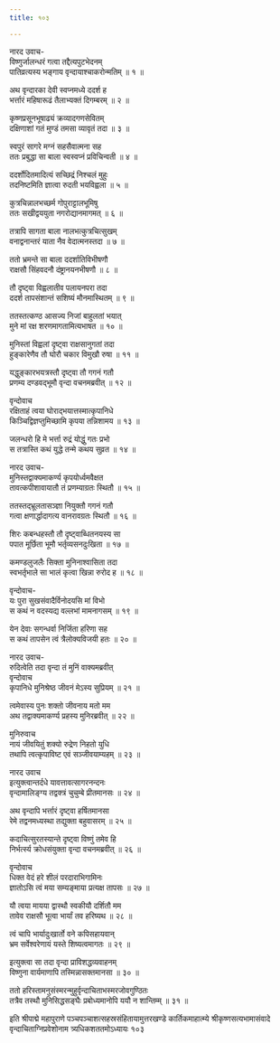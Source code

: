 ```yaml
---
title: १०३

---
```

नारद उवाच-  
विष्णुर्जालन्धरं गत्वा तद्दैत्यपुटभेदनम्  
पातिव्रत्यस्य भङ्गाय वृन्दायाश्चाकरोन्मतिम् ॥ १ ॥


अथ वृन्दारका देवी स्वप्नमध्ये ददर्श ह  
भर्त्तारं महिषारूढं तैलाभ्यक्तं दिगम्बरम् ॥ २ ॥


कृष्णप्रसूनभूषाढ्यं क्रव्यादगणसेवितम्  
दक्षिणाशां गतं मुण्डं तमसा व्यावृतं तदा ॥ ३ ॥


स्वपुरं सागरे मग्नं सहसैवात्मना सह  
ततः प्रबुद्धा सा बाला स्वस्वप्नं प्रविचिन्वती ॥ ४ ॥


ददर्शोदितमादित्यं सच्छिद्रं निश्चलं मुहुः  
तदनिष्टमिति ज्ञात्वा रुदती भयविह्वला ॥ ५ ॥


कुत्रचिन्नालभच्छर्म गोपुराट्टालभूमिषु  
ततः सखीद्वययुता नगरोद्यानमागमत् ॥ ६ ॥


तत्रापि सागता बाला नालभत्कुत्रचित्सुखम्  
वनाद्वनान्तरं याता नैव वेदात्मनस्तदा ॥ ७ ॥


ततो भ्रमन्ते सा बाला ददर्शातिविभीषणौ  
राक्षसौ सिंहवदनौ दंष्ट्रानयनभीषणौ ॥ ८ ॥


तौ दृष्ट्वा विह्वलातीव पलायनपरा तदा  
ददर्श तापसंशान्तं सशिष्यं मौनमास्थितम् ॥ ९ ॥


ततस्तत्कण्ठ आसज्य निजां बाहुलतां भयात्  
मुने मां रक्ष शरणमागतामित्यभाषत ॥ १० ॥


मुनिस्तां विह्वलां दृष्ट्वा राक्षसानुगतां तदा  
हुङ्कारेणैव तौ घोरौ चकार विमुखौ रुषा ॥ ११ ॥


यद्धुङ्कारभयत्रस्तौ दृष्ट्वा तौ गगनं गतौ  
प्रणम्य दण्डवद्भूमौ वृन्दा वचनमब्रवीत् ॥ १२ ॥


वृन्दोवाच  
रक्षिताहं त्वया घोराद्भयात्तस्मात्कृपानिधे  
किञ्चिद्विज्ञप्तुमिच्छामि कृपया तन्निशामय ॥ १३ ॥


जलन्धरो हि मे भर्त्ता रुद्रं योद्धुं गतः प्रभो  
स तत्रास्ति कथं युद्धे तन्मे कथय सुव्रत ॥ १४ ॥


नारद उवाच-  
मुनिस्तद्वाक्यमाकर्ण्य कृपयोर्ध्वमवैक्षत  
तावत्कपीशावायातौ तं प्रणम्याग्रतः स्थितौ ॥ १५ ॥


ततस्तद्भ्रूलतासञ्ज्ञा नियुक्तौ गगनं गतौ  
गत्वा क्षणार्द्धादागत्य वानरावग्रतः स्थितौ ॥ १६ ॥


शिरः कबन्धहस्तौ तौ दृष्ट्वाब्धितनयस्य सा  
पपात मूर्छिता भूमौ भर्तृव्यसनदुःखिता ॥ १७ ॥


कमण्डलुजलैः सिक्ता मुनिनाश्वासिता तदा  
स्वभर्तृभाले सा भालं कृत्वा खिन्ना रुरोद ह ॥ १८ ॥


वृन्दोवाच-  
यः पुरा सुखसंवादैर्विनोदयसि मां विभो  
स कथं न वदस्यद्य वल्लभां मामनागसम् ॥ १९ ॥


येन देवाः सगन्धर्वा निर्जिता हरिणा सह  
स कथं तापसेन त्वं त्रैलोक्यविजयी हतः ॥ २० ॥


नारद उवाच-  
रुदित्वेति तदा वृन्दा तं मुनिं वाक्यमब्रवीत्  
वृन्दोवाच  
कृपानिधे मुनिश्रेष्ठ जीवनं मेऽस्य सुप्रियम् ॥ २१ ॥


त्वमेवास्य पुनः शक्तो जीवनाय मतो मम  
अथ तद्वाक्यमाकर्ण्य प्रहस्य मुनिरब्रवीत् ॥ २२ ॥


मुनिरुवाच  
नायं जीवयितुं शक्यो रुद्रेण निहतो युधि  
तथापि त्वत्कृपाविष्ट एवं सञ्जीवयाम्यहम् ॥ २३ ॥


नारद उवाच  
इत्युक्त्वान्तर्दधे यावत्तावत्सागरनन्दनः  
वृन्दामालिङ्ग्य तद्वक्त्रं चुचुम्बे प्रीतमानसः ॥ २४ ॥


अथ वृन्दापि भर्त्तारं दृष्ट्वा हर्षितमानसा  
रेमे तद्वनमध्यस्था तद्युक्ता बहुवासरम् ॥ २५ ॥


कदाचित्सुरतस्यान्ते दृष्ट्वा विष्णुं तमेव हि  
निर्भर्त्स्य क्रोधसंयुक्ता वृन्दा वचनमब्रवीत् ॥ २६ ॥


वृन्दोवाच  
धिक्त वेदं हरे शीलं परदाराभिगामिनः  
ज्ञातोऽसि त्वं मया सम्यङ्माया प्रत्यक्ष तापसः ॥ २७ ॥


यौ त्वया मायया द्वास्थौ स्वकीयौ दर्शितौ मम  
तावेव राक्षसौ भूत्वा भार्यां तव हरिष्यथ ॥ २८ ॥


त्वं चापि भार्यादुःखार्तो वने कपिसहायवान्  
भ्रम सर्वेश्वरेणायं यस्ते शिष्यत्वमागतः ॥ २९ ॥


इत्युक्त्वा सा तदा वृन्दा प्राविशद्धव्यवाहनम्  
विष्णुना वार्यमाणापि तस्मिन्नासक्तमानसा ॥ ३० ॥


ततो हरिस्तामनुसंस्मरन्मुहुर्वृन्दाचिताभस्मरजोवगुण्ठितः  
तत्रैव तस्थौ मुनिसिद्धसङ्घैः प्रबोध्यमानोपि ययौ न शान्तिम्म् ॥ ३१ ॥


इति श्रीपाद्मे महापुराणे पञ्चपञ्चाशत्सहस्रसंहितायामुत्तरखण्डे कार्तिकमाहात्म्ये श्रीकृष्णसत्यभामासंवादे वृन्दाचिताग्निप्रवेशोनाम त्र्यधिकशततमोऽध्यायः १०३